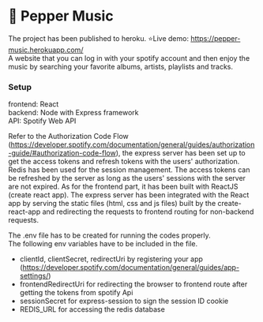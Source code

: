 # :musical_note: <b>Pepper Music</b> <br>
The project has been published to heroku. ⭐Live demo: https://pepper-music.herokuapp.com/ <br>
A website that you can log in with your spotify account and then enjoy the music by searching your favorite albums, artists, playlists and tracks.

### <b>Setup <br></b>
frontend: React <br>
backend: Node with Express framework <br>
API: Spotify Web API

Refer to the Authorization Code Flow 
<br>
(https://developer.spotify.com/documentation/general/guides/authorization-guide/#authorization-code-flow),
the express server has been set up to get the access tokens and refresh tokens with the users' authorization. Redis has been used for the session management. The access tokens can be refreshed by the server as long as the users' sessions with the server are not expired. 
As for the frontend part, it has been built with ReactJS (create react app). The express server has been integrated with the React app by serving the static files (html, css and js files) built by the create-react-app and redirecting the requests to frontend routing for non-backend requests.

The .env file has to be created for running the codes properly. <br>
The following env variables have to be included in the file.
* clientId, clientSecret, redirectUri by registering your app <br> (https://developer.spotify.com/documentation/general/guides/app-settings/)
* frontendRedirectUri for redirecting the browser to frontend route after getting the tokens from spotify Api
* sessionSecret for express-session to sign the session ID cookie
* REDIS_URL for accessing the redis database
